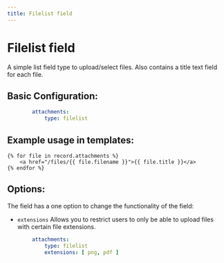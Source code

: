 ```yaml
---
title: Filelist field
---
```

Filelist field
==============

A simple list field type to upload/select files. Also contains a title text
field for each file.

## Basic Configuration:

```yaml
        attachments:
            type: filelist
```

## Example usage in templates:

```twig
{% for file in record.attachments %}
    <a href="/files/{{ file.filename }}">{{ file.title }}</a>
{% endfor %}
```

## Options:

The field has a one option to change the functionality of the field:

* `extensions` Allows you to restrict users to only be able to upload files with
  certain file extensions.

```yaml
        attachments:
            type: filelist
            extensions: [ png, pdf ]
```
